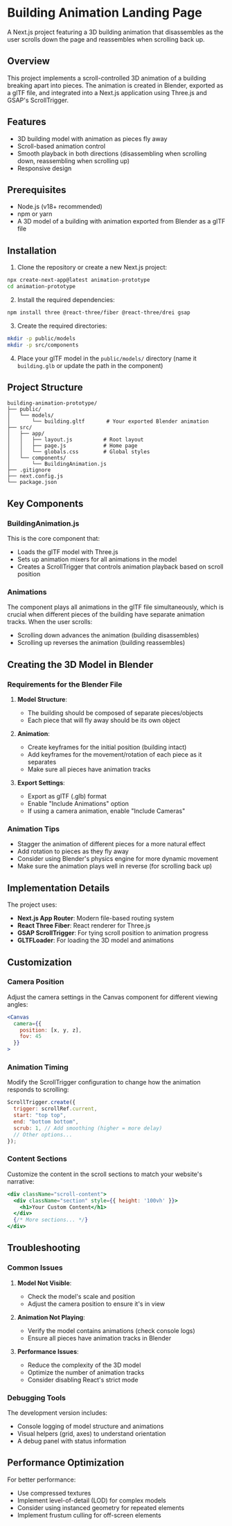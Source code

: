 # Building Animation Landing Page

A Next.js project featuring a 3D building animation that disassembles as the user scrolls down the page and reassembles when scrolling back up.

## Overview

This project implements a scroll-controlled 3D animation of a building breaking apart into pieces. The animation is created in Blender, exported as a glTF file, and integrated into a Next.js application using Three.js and GSAP's ScrollTrigger.

## Features

- 3D building model with animation as pieces fly away
- Scroll-based animation control
- Smooth playback in both directions (disassembling when scrolling down, reassembling when scrolling up)
- Responsive design

## Prerequisites

- Node.js (v18+ recommended)
- npm or yarn
- A 3D model of a building with animation exported from Blender as a glTF file

## Installation

1. Clone the repository or create a new Next.js project:

```bash
npx create-next-app@latest animation-prototype
cd animation-prototype
```

2. Install the required dependencies:

```bash
npm install three @react-three/fiber @react-three/drei gsap
```

3. Create the required directories:

```bash
mkdir -p public/models
mkdir -p src/components
```

4. Place your glTF model in the `public/models/` directory (name it `building.glb` or update the path in the component)

## Project Structure

```
building-animation-prototype/
├── public/
│   └── models/
│       └── building.gltf       # Your exported Blender animation
├── src/
│   ├── app/
│   │   ├── layout.js          # Root layout
│   │   ├── page.js            # Home page
│   │   └── globals.css        # Global styles
│   └── components/
│       └── BuildingAnimation.js
├── .gitignore
├── next.config.js
└── package.json
```

## Key Components

### BuildingAnimation.js

This is the core component that:
- Loads the glTF model with Three.js
- Sets up animation mixers for all animations in the model
- Creates a ScrollTrigger that controls animation playback based on scroll position

### Animations

The component plays all animations in the glTF file simultaneously, which is crucial when different pieces of the building have separate animation tracks. When the user scrolls:

- Scrolling down advances the animation (building disassembles)
- Scrolling up reverses the animation (building reassembles)

## Creating the 3D Model in Blender

### Requirements for the Blender File

1. **Model Structure**: 
   - The building should be composed of separate pieces/objects
   - Each piece that will fly away should be its own object

2. **Animation**: 
   - Create keyframes for the initial position (building intact)
   - Add keyframes for the movement/rotation of each piece as it separates
   - Make sure all pieces have animation tracks

3. **Export Settings**:
   - Export as glTF (.glb) format
   - Enable "Include Animations" option
   - If using a camera animation, enable "Include Cameras"

### Animation Tips

- Stagger the animation of different pieces for a more natural effect
- Add rotation to pieces as they fly away
- Consider using Blender's physics engine for more dynamic movement
- Make sure the animation plays well in reverse (for scrolling back up)

## Implementation Details

The project uses:
- **Next.js App Router**: Modern file-based routing system
- **React Three Fiber**: React renderer for Three.js
- **GSAP ScrollTrigger**: For tying scroll position to animation progress
- **GLTFLoader**: For loading the 3D model and animations

## Customization

### Camera Position

Adjust the camera settings in the Canvas component for different viewing angles:

```jsx
<Canvas 
  camera={{ 
    position: [x, y, z], 
    fov: 45 
  }}
>
```

### Animation Timing

Modify the ScrollTrigger configuration to change how the animation responds to scrolling:

```jsx
ScrollTrigger.create({
  trigger: scrollRef.current,
  start: "top top",
  end: "bottom bottom",
  scrub: 1, // Add smoothing (higher = more delay)
  // Other options...
});
```

### Content Sections

Customize the content in the scroll sections to match your website's narrative:

```jsx
<div className="scroll-content">
  <div className="section" style={{ height: '100vh' }}>
    <h1>Your Custom Content</h1>
  </div>
  {/* More sections... */}
</div>
```

## Troubleshooting

### Common Issues

1. **Model Not Visible**: 
   - Check the model's scale and position
   - Adjust the camera position to ensure it's in view

2. **Animation Not Playing**: 
   - Verify the model contains animations (check console logs)
   - Ensure all pieces have animation tracks in Blender

3. **Performance Issues**: 
   - Reduce the complexity of the 3D model
   - Optimize the number of animation tracks
   - Consider disabling React's strict mode

### Debugging Tools

The development version includes:
- Console logging of model structure and animations
- Visual helpers (grid, axes) to understand orientation
- A debug panel with status information

## Performance Optimization

For better performance:
- Use compressed textures
- Implement level-of-detail (LOD) for complex models
- Consider using instanced geometry for repeated elements
- Implement frustum culling for off-screen elements

